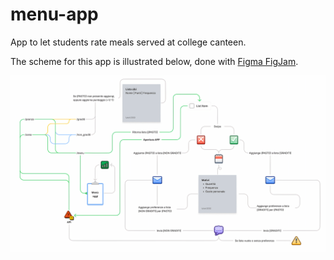 # menu-app
App to let students rate meals served at college canteen.

The scheme for this app is illustrated below, done with [Figma FigJam](
https://www.figma.com/file/4Diz4uCXcU9KH2AkekAbKl?embed_host=share&kind=&node-id=0%3A1&viewer=1).

![Scheme](/res/scheme.png)
